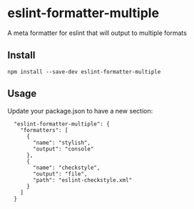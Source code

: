# eslint-formatter-multiple

A meta formatter for eslint that will output to multiple formats

## Install

`npm install --save-dev eslint-formatter-multiple`

## Usage

Update your package.json to have a new section:

```
  "eslint-formatter-multiple": {
    "formatters": [
      {
        "name": "stylish",
        "output": "console"
      },
      {
        "name": "checkstyle",
        "output": "file",
        "path": "eslint-checkstyle.xml"
      }
    ]
  }
```
